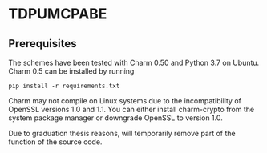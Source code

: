 # TDPUMCPABE
## Prerequisites
The schemes have been tested with Charm 0.50 and Python 3.7 on Ubuntu. Charm 0.5 can be installed by running 

``` 
pip install -r requirements.txt
```

Charm may not compile on Linux systems due to the incompatibility of OpenSSL versions 1.0 and 1.1. You can either install charm-crypto from the system package manager or downgrade OpenSSL to version 1.0.

Due to graduation thesis reasons, will temporarily remove part of the function of the source code.
